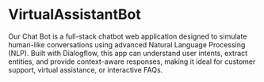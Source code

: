 # VirtualAssistantBot

Our Chat Bot is a full-stack chatbot web application designed to simulate human-like conversations using advanced Natural Language Processing (NLP). Built with Dialogflow, this app can understand user intents, extract entities, and provide context-aware responses, making it ideal for customer support, virtual assistance, or interactive FAQs.
